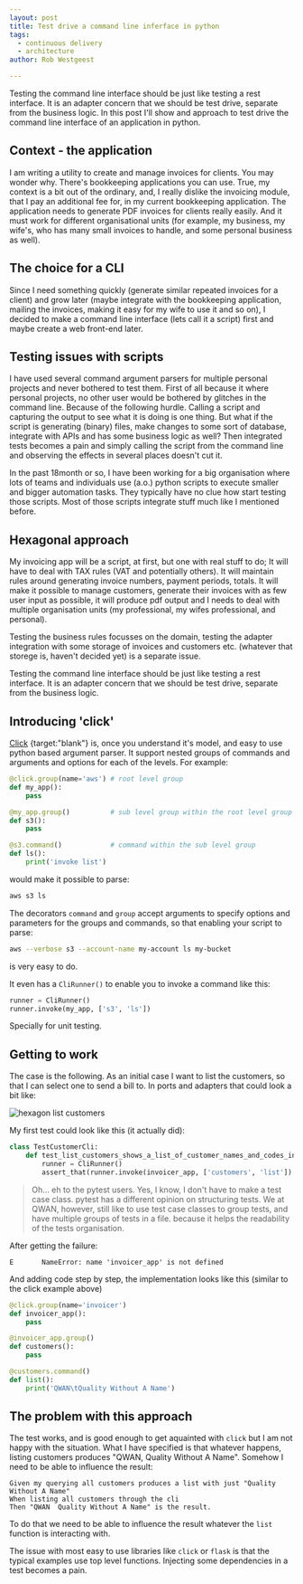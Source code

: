 ```yaml
---
layout: post
title: Test drive a command line inferface in python
tags:
  - continuous delivery
  - architecture
author: Rob Westgeest

---
```


Testing the command line interface should be just like testing a rest interface. It is an adapter concern that we should be test drive, separate from the business logic. In this post I'll show and approach to test drive the command line interface of an application in python.

## Context - the application

I am writing a utility to create and manage invoices for clients. You may wonder why. There's bookkeeping applications you can use. True, my context is a bit out of the ordinary, and, I really dislike the invoicing module, that I pay an additional fee for, in my current bookkeeping application. The application needs to generate PDF invoices for clients really easily. And it must work for different organisational units (for example, my business, my wife's, who has many small invoices to handle, and some personal business as well). 

## The choice for a CLI

Since I need something quickly (generate similar repeated invoices for a client) and grow later (maybe integrate with the bookkeeping application, mailing the invoices, making it easy for my wife to use it and so on), I decided to make a command line interface (lets call it a script) first and maybe create a web front-end later. 

## Testing issues with scripts

I have used several command argument parsers for multiple personal projects and never bothered to test them. First of all because it where personal projects, no other user would be bothered by glitches in the command line. Because of the following hurdle. Calling a script and capturing the output to see what it is doing is one thing. But what if the script is generating (binary) files, make changes to some sort of database, integrate with APIs and has some business logic as well? Then integrated tests becomes a pain and simply calling the script from the command line and observing the effects in several places doesn't cut it.

In the past 18month or so, I have been working for a big organisation where lots of teams and individuals use (a.o.) python scripts to execute smaller and bigger automation tasks. They typically have no clue how start testing those scripts. Most of those scripts integrate stuff much like I mentioned before.

## Hexagonal approach

My invoicing app will be a script, at first, but one with real stuff to do; It will have to deal with TAX rules (VAT and potentially others). It will maintain rules around generating invoice numbers, payment periods, totals. It will make it possible to manage customers, generate their invoices with as few user input as possible, it will produce pdf output and I needs to deal with multiple organisation units (my professional, my wifes professional, and personal). 

Testing the business rules focusses on the domain, testing the adapter integration with some storage of invoices and customers etc. (whatever that storege is, haven't decided yet) is a separate issue. 

Testing the command line interface should be just like testing a rest interface. It is an adapter concern that we should be test drive, separate from the business logic. 

## Introducing 'click'

[Click](https://click.palletsprojects.com/) {target:"blank"} is, once you understand it's model, and easy to use python based argument parser. It support nested groups of commands and arguments and options for each of the levels. For example:

~~~python
@click.group(name='aws') # root level group
def my_app():
    pass

@my_app.group()          # sub level group within the root level group
def s3():
    pass

@s3.command()            # command within the sub level group 
def ls():
    print('invoke list')
~~~

would make it possible to parse:

~~~bash
aws s3 ls
~~~ 

The decorators `command` and `group` accept arguments to specify options and parameters for the groups and commands, so that enabling your script to parse:

~~~bash
aws --verbose s3 --account-name my-account ls my-bucket
~~~

is very easy to do.

It even has a `CliRunner()` to enable you to invoke a command like this:

~~~python
runner = CliRunner()
runner.invoke(my_app, ['s3', 'ls'])
~~~

Specially for unit testing.

## Getting to work

The case is the following. As an initial case I want to list the customers, so that I can select one to send a bill to. In ports and adapters that could look a bit like:

![hexagon list customers](blah.png)

My first test could look like this (it actually did):

~~~python
class TestCustomerCli:
    def test_list_customers_shows_a_list_of_customer_names_and_codes_in_texts(self):
        runner = CliRunner()
        assert_that(runner.invoke(invoicer_app, ['customers', 'list']).output, equal_to('QWAN\tQuality Without A Name\n'))
~~~

> Oh... eh to the pytest users. Yes, I know, I don't have to make a test case class. pytest has a different opinion on structuring tests. We at QWAN, however, still like to use test case classes to group tests, and have multiple groups of tests in a file. because it helps  the readability of the tests organisation.

After getting the failure:

`E       NameError: name 'invoicer_app' is not defined`

And adding code step by step, the implementation looks like this (similar to the click example above)

~~~python
@click.group(name='invoicer')
def invoicer_app():
    pass

@invoicer_app.group()
def customers():
    pass

@customers.command()
def list():
    print('QWAN\tQuality Without A Name')
~~~


## The problem with this approach 

The test works, and is good enough to get aquainted with `click` but I am not happy with the situation. What I have specified is that whatever happens, listing customers produces "QWAN,  Quality Without A Name". Somehow I need to be able to influence the result:

~~~
Given my querying all customers produces a list with just "Quality Without A Name"
When listing all customers through the cli
Then "QWAN  Quality Without A Name" is the result.
~~~

To do that we need to be able to influence the result whatever the `list` function is interacting with. 

The issue with most easy to use libraries like `click` or `flask` is that the typical examples use top level functions. Injecting some dependencies in a test becomes a pain.



